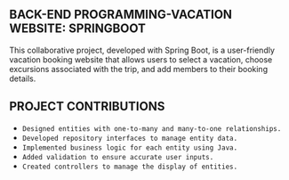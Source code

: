 
## BACK-END PROGRAMMING-VACATION WEBSITE: SPRINGBOOT
This collaborative project, developed with Spring Boot, is a user-friendly vacation booking website that allows users to select a vacation, choose excursions associated with the trip, and add members to their booking details.

## PROJECT CONTRIBUTIONS

* ```Designed entities with one-to-many and many-to-one relationships.  ```
* ```Developed repository interfaces to manage entity data.  ```
* ```Implemented business logic for each entity using Java.  ```
* ```Added validation to ensure accurate user inputs.  ```
* ```Created controllers to manage the display of entities.```
